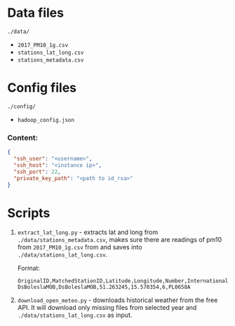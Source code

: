
# Data files
```./data/```
- ```2017_PM10_1g.csv```
- ```stations_lat_long.csv```
- ```stations_metadata.csv```

# Config files
```./config/```
- ```hadoop_config.json```
### Content:
```json
{
  "ssh_user": "<username>",
  "ssh_host": "<instance ip>",
  "ssh_port": 22,
  "private_key_path": "<path to id_rsa>"
}

```

# Scripts

1. ```extract_lat_long.py``` - extracts lat and long from ```./data/stations_metadata.csv```, makes sure there are readings of pm10 from ```2017_PM10_1g.csv``` from and saves into ```./data/stations_lat_long.csv```. 

    Format:
    ```csv
    OriginalID,MatchedStationID,Latitude,Longitude,Number,InternationalStationID
    DsBoleslaMOB,DsBoleslaMOB,51.263245,15.570354,6,PL0658A
    ```


2. ```download_open_meteo.py``` - downloads historical weather from the free API. It will download only missing files from selected year and ```./data/stations_lat_long.csv``` as input.

